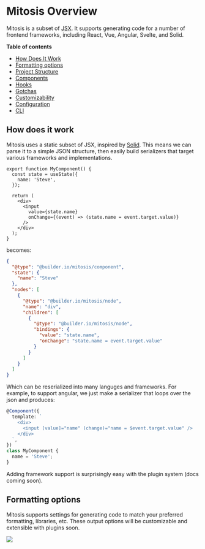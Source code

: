 # Mitosis Overview

Mitosis is a subset of [JSX](https://github.com/facebook/jsx). It supports generating code for a number of frontend frameworks, including React, Vue, Angular, Svelte, and Solid.

**Table of contents**

- [How Does It Work](#how-does-it-work)
- [Formatting options](#formatting-options)
- [Project Structure](./project-structure.md)
- [Components](./components.md)
- [Hooks](./hooks.md)
- [Gotchas](./gotchas.md)
- [Customizability](./customizability.md)
- [Configuration](./configuration.md)
- [CLI](./cli.md)

## How does it work

Mitosis uses a static subset of JSX, inspired by [Solid](https://www.solidjs.com/guide#jsx-compilation). This means we can parse it to a simple JSON structure, then easily build serializers that target various frameworks and implementations.

```tsx
export function MyComponent() {
  const state = useState({
    name: 'Steve',
  });

  return (
    <div>
      <input
        value={state.name}
        onChange={(event) => (state.name = event.target.value)}
      />
    </div>
  );
}
```

becomes:

```json
{
  "@type": "@builder.io/mitosis/component",
  "state": {
    "name": "Steve"
  },
  "nodes": [
    {
      "@type": "@builder.io/mitosis/node",
      "name": "div",
      "children": [
        {
          "@type": "@builder.io/mitosis/node",
          "bindings": {
            "value": "state.name",
            "onChange": "state.name = event.target.value"
          }
        }
      ]
    }
  ]
}
```

Which can be reserialized into many languges and frameworks. For example, to support angular, we just make a serializer that loops over the json and produces:

```ts
@Component({
  template: `
    <div>
      <input [value]="name" (change)="name = $event.target.value" />
    </div>
  `,
})
class MyComponent {
  name = 'Steve';
}
```

Adding framework support is surprisingly easy with the plugin system (docs coming soon).

## Formatting options

Mitosis supports settings for generating code to match your preferred formatting, libraries, etc. These output options will be customizable and extensible with plugins soon.

<img src="https://imgur.com/hWXfNF3.gif "/>
